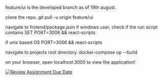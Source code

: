 feature/ui is the developed branch as of 19th august.

clone the repo. 
git pull -u origin feature/ui

navigate to frotend/package.json
if windows user,
check if the run script contains SET PORT=3006 && react-scripts

if unix based OS
PORT=3006 && react-scripts

navigate to projects root directory.
docker-compose up --build

on your browser, open localhost:3000 to view the application! 



[![Review Assignment Due Date](https://classroom.github.com/assets/deadline-readme-button-24ddc0f5d75046c5622901739e7c5dd533143b0c8e959d652212380cedb1ea36.svg)](https://classroom.github.com/a/M4NvrXuV)
